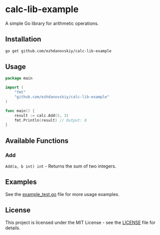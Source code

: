 # calc-lib-example

A simple Go library for arithmetic operations.

## Installation

```bash
go get github.com/ezhdanovskiy/calc-lib-example
```

## Usage

```go
package main

import (
    "fmt"
    "github.com/ezhdanovskiy/calc-lib-example"
)

func main() {
    result := calc.Add(5, 3)
    fmt.Println(result) // Output: 8
}
```

## Available Functions

### Add
`Add(a, b int) int` - Returns the sum of two integers.

## Examples

See the [example_test.go](example_test.go) file for more usage examples.

## License

This project is licensed under the MIT License - see the [LICENSE](LICENSE) file for details.